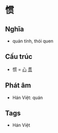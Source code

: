 # 惯

## Nghĩa

* quán tính, thói quen

## Cấu trúc
* 惯 = [心](心.md) [贯](贯.md)

## Phát âm

* Hán Việt: quán

## Tags
* Hán Việt

<script>window.HANZI_FIELD='惯';</script>

